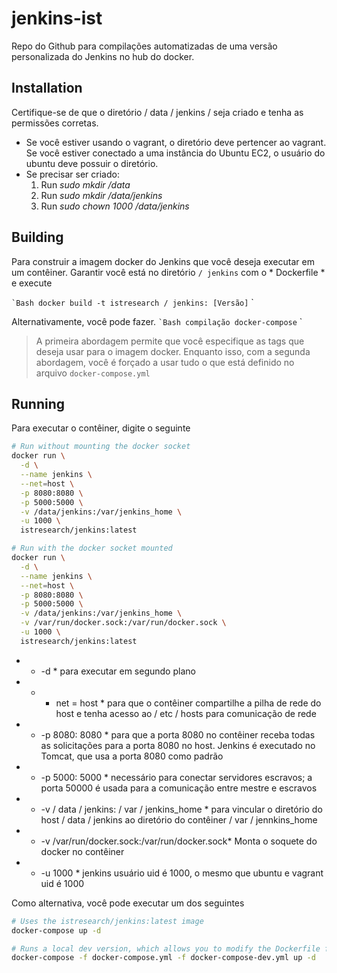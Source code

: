 # jenkins-ist
Repo do Github para compilações automatizadas de uma versão personalizada do Jenkins no hub do docker.

## Installation

Certifique-se de que o diretório / data / jenkins / seja criado e tenha as permissões corretas.
- Se você estiver usando o vagrant, o diretório deve pertencer ao vagrant.
  Se você estiver conectado a uma instância do Ubuntu EC2, o usuário do ubuntu deve possuir o diretório.
- Se precisar ser criado:
  1. Run *sudo mkdir /data*
  2. Run *sudo mkdir /data/jenkins*
  3. Run *sudo chown 1000 /data/jenkins*

## Building

Para construir a imagem docker do Jenkins que você deseja executar em um contêiner. Garantir
você está no diretório `/ jenkins` com o * Dockerfile * e execute

`` `Bash
docker build -t istresearch / jenkins: [Versão]
`` `

Alternativamente, você pode fazer.
`` `Bash
compilação docker-compose
`` `

> A primeira abordagem permite que você especifique as tags que deseja usar para o
imagem docker. Enquanto isso, com a segunda abordagem, você é forçado a usar
tudo o que está definido no arquivo `docker-compose.yml`

## Running


Para executar o contêiner, digite o seguinte


```Bash
# Run without mounting the docker socket
docker run \
  -d \
  --name jenkins \
  --net=host \
  -p 8080:8080 \
  -p 5000:5000 \
  -v /data/jenkins:/var/jenkins_home \
  -u 1000 \
  istresearch/jenkins:latest

# Run with the docker socket mounted
docker run \
  -d \
  --name jenkins \
  --net=host \
  -p 8080:8080 \
  -p 5000:5000 \
  -v /data/jenkins:/var/jenkins_home \
  -v /var/run/docker.sock:/var/run/docker.sock \
  -u 1000 \
  istresearch/jenkins:latest
```
- * -d * para executar em segundo plano
- * - net = host * para que o contêiner compartilhe a pilha de rede do host e tenha acesso ao / etc / hosts para comunicação de rede
- * -p 8080: 8080 * para que a porta 8080 no contêiner receba todas as solicitações para a porta 8080 no host. Jenkins é executado no Tomcat, que usa a porta 8080 como padrão
- * -p 5000: 5000 * necessário para conectar servidores escravos; a porta 50000 é usada para a comunicação entre mestre e escravos
- * -v / data / jenkins: / var / jenkins_home * para vincular o diretório do host / data / jenkins ao diretório do contêiner / var / jennkins_home
- * -v /var/run/docker.sock:/var/run/docker.sock* Monta o soquete do docker no contêiner
- * -u 1000 * jenkins usuário uid é 1000, o mesmo que ubuntu e vagrant uid é 1000

Como alternativa, você pode executar um dos seguintes

```Bash
# Uses the istresearch/jenkins:latest image
docker-compose up -d

# Runs a local dev version, which allows you to modify the Dockerfile for local experimentation.
docker-compose -f docker-compose.yml -f docker-compose-dev.yml up -d
```
